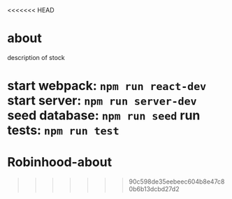 <<<<<<< HEAD
# about

description of stock

start webpack: `npm run react-dev`
start server: `npm run server-dev`
seed database: `npm run seed`
run tests: `npm run test`
=======
# Robinhood-about
>>>>>>> 90c598de35eebeec604b8e47c80b6b13dcbd27d2
